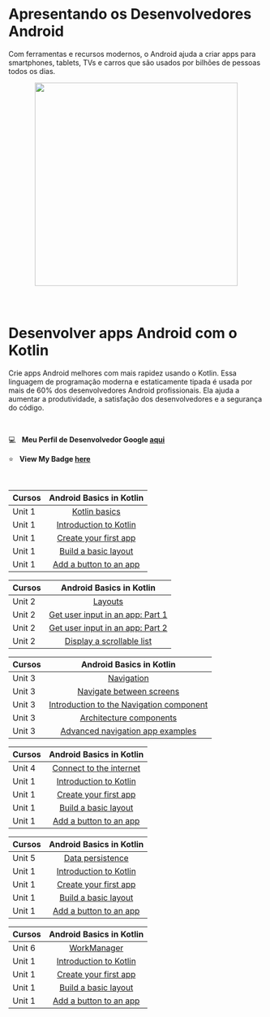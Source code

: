 # Apresentando os Desenvolvedores Android

Com ferramentas e recursos modernos, o Android ajuda a criar apps para smartphones, tablets, TVs e carros que são usados por bilhões de pessoas todos os dias.


<div style='float: center; text-align: center; margin-bottom: 20px' >
  <a href='https://developer.android.com/' target="_blank">
  <img width="400px" src="https://www.gstatic.com/devrel-devsite/prod/v70c5e166a48b2c4e0a0d27f0b12c8c47a28a215b513b1100ea89abd1a9e8a095/android/images/lockup.svg" />
  </a>
</div>

 &nbsp;

# Desenvolver apps Android com o Kotlin

Crie apps Android melhores com mais rapidez usando o Kotlin. Essa linguagem de programação moderna e estaticamente tipada é usada por mais de 60% dos desenvolvedores Android profissionais. Ela ajuda a aumentar a produtividade, a satisfação dos desenvolvedores e a segurança do código.

<br>


:computer: &nbsp; **Meu Perfil de Desenvolvedor Google [aqui](https://developers.google.com/profile/u/113596080452567611969?utm_source=developer.android.com)**

:star: &nbsp; **View My Badge [here](https://www.hackerrank.com/TalluriSumanth22)** 



&nbsp;

|  Cursos   |   Android Basics in Kotlin                                               |
|-----------|:-------------------------------------------------------------------------------------------------------------: |
|  Unit 1   |  [Kotlin basics](https://developer.android.com/courses/android-basics-kotlin/unit-1)      |
|  Unit 1   |  [Introduction to Kotlin]()      |
|  Unit 1   |  [Create your first app]()  |
|  Unit 1   |  [Build a basic layout](https://github.com/pedroabreudev/Developers_Android_Google/tree/main/Kotlin/Android%20Basic%20in%20Kotlin/Unit_1-Kotlin_Basics/BasicLayout) |
|  Unit 1   |  [Add a button to an app]()   |


|  Cursos   |   Android Basics in Kotlin                                               |
|-----------|:-------------------------------------------------------------------------------------------------------------: |
|  Unit 2   |  [Layouts](https://developer.android.com/courses/android-basics-kotlin/unit-2)      |
|  Unit 2   |  [Get user input in an app: Part 1](https://github.com/Sumanth-Talluri/HackerRank-30-Days-of-Code/tree/master/Day%2001:%20Data%20Types)      |
|  Unit 2   |  [Get user input in an app: Part 2](https://github.com/Sumanth-Talluri/HackerRank-30-Days-of-Code/tree/master/Day%2002:%20Operators)  |
|  Unit 2   |  [Display a scrollable list](https://github.com/Sumanth-Talluri/HackerRank-30-Days-of-Code/tree/master/Day%2003:%20Intro%20to%20Conditional%20Statements)   |


|  Cursos   |   Android Basics in Kotlin                                               |
|-----------|:-------------------------------------------------------------------------------------------------------------: |
|  Unit 3   |  [Navigation](https://developer.android.com/courses/android-basics-kotlin/unit-3)      |
|  Unit 3   |  [Navigate between screens](https://github.com/Sumanth-Talluri/HackerRank-30-Days-of-Code/tree/master/Day%2001:%20Data%20Types)      |
|  Unit 3   |  [Introduction to the Navigation component](https://github.com/Sumanth-Talluri/HackerRank-30-Days-of-Code/tree/master/Day%2002:%20Operators)  |
|  Unit 3   |  [Architecture components](https://github.com/Sumanth-Talluri/HackerRank-30-Days-of-Code/tree/master/Day%2003:%20Intro%20to%20Conditional%20Statements)   |
|  Unit 3   |  [Advanced navigation app examples](https://github.com/Sumanth-Talluri/HackerRank-30-Days-of-Code/tree/master/Day%2003:%20Intro%20to%20Conditional%20Statements)  |

|  Cursos   |   Android Basics in Kotlin                                               |
|-----------|:-------------------------------------------------------------------------------------------------------------: |
|  Unit 4   |  [Connect to the internet](https://developer.android.com/courses/android-basics-kotlin/unit-4)      |
|  Unit 1   |  [Introduction to Kotlin](https://github.com/Sumanth-Talluri/HackerRank-30-Days-of-Code/tree/master/Day%2001:%20Data%20Types)      |
|  Unit 1   |  [Create your first app](https://github.com/Sumanth-Talluri/HackerRank-30-Days-of-Code/tree/master/Day%2002:%20Operators)  |
|  Unit 1   |  [Build a basic layout](https://github.com/Sumanth-Talluri/HackerRank-30-Days-of-Code/tree/master/Day%2003:%20Intro%20to%20Conditional%20Statements)   |
|  Unit 1   |  [Add a button to an app](https://github.com/Sumanth-Talluri/HackerRank-30-Days-of-Code/tree/master/Day%2003:%20Intro%20to%20Conditional%20Statements)   |

|  Cursos   |   Android Basics in Kotlin                                               |
|-----------|:-------------------------------------------------------------------------------------------------------------: |
|  Unit 5   |  [Data persistence](https://developer.android.com/courses/android-basics-kotlin/unit-5)      |
|  Unit 1   |  [Introduction to Kotlin](https://github.com/Sumanth-Talluri/HackerRank-30-Days-of-Code/tree/master/Day%2001:%20Data%20Types)      |
|  Unit 1   |  [Create your first app](https://github.com/Sumanth-Talluri/HackerRank-30-Days-of-Code/tree/master/Day%2002:%20Operators)  |
|  Unit 1   |  [Build a basic layout](https://github.com/Sumanth-Talluri/HackerRank-30-Days-of-Code/tree/master/Day%2003:%20Intro%20to%20Conditional%20Statements)   |
|  Unit 1   |  [Add a button to an app](https://github.com/Sumanth-Talluri/HackerRank-30-Days-of-Code/tree/master/Day%2003:%20Intro%20to%20Conditional%20Statements)   |

|  Cursos   |   Android Basics in Kotlin                                               |
|-----------|:-------------------------------------------------------------------------------------------------------------: |
|  Unit 6   |  [WorkManager](https://developer.android.com/courses/android-basics-kotlin/unit-6)      |
|  Unit 1   |  [Introduction to Kotlin](https://github.com/Sumanth-Talluri/HackerRank-30-Days-of-Code/tree/master/Day%2001:%20Data%20Types)      |
|  Unit 1   |  [Create your first app](https://github.com/Sumanth-Talluri/HackerRank-30-Days-of-Code/tree/master/Day%2002:%20Operators)  |
|  Unit 1   |  [Build a basic layout](https://github.com/Sumanth-Talluri/HackerRank-30-Days-of-Code/tree/master/Day%2003:%20Intro%20to%20Conditional%20Statements)   |
|  Unit 1   |  [Add a button to an app](https://github.com/Sumanth-Talluri/HackerRank-30-Days-of-Code/tree/master/Day%2003:%20Intro%20to%20Conditional%20Statements)   |
    



